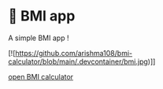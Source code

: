 # 🎈 BMI app 

A simple BMI app !

[![https://github.com/arishma108/bmi-calculator/blob/main/.devcontainer/bmi.jpg)]]


[open BMI calculator](https://humble-space-fishstick-j4rpwgpw96q2wvg-8501.app.github.dev)

